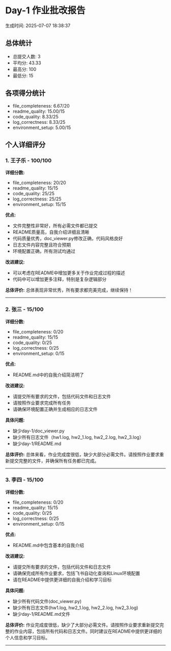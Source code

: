 
# Day-1 作业批改报告
生成时间: 2025-07-07 18:38:37

## 总体统计
- 总提交人数: 3
- 平均分: 43.33
- 最高分: 100
- 最低分: 15

## 各项得分统计
- file_completeness: 6.67/20
- readme_quality: 15.00/15
- code_quality: 8.33/25
- log_correctness: 8.33/25
- environment_setup: 5.00/15

## 个人详细评分

### 1. 王子乐 - 100/100

**详细分数:**
- file_completeness: 20/20
- readme_quality: 15/15
- code_quality: 25/25
- log_correctness: 25/25
- environment_setup: 15/15

**优点:**
- 文件完整性非常好，所有必需文件都已提交
- README质量高，自我介绍详细且清晰
- 代码质量优秀，doc_viewer.py修改正确，代码风格良好
- 日志文件内容完整且符合预期
- 环境配置正确，所有测试均通过

**改进建议:**
- 可以考虑在README中增加更多关于作业完成过程的描述
- 代码中可以增加更多注释，特别是复杂逻辑部分

**总体评价:** 总体表现非常优秀，所有要求都完美完成，继续保持！

---

### 2. 张三 - 15/100

**详细分数:**
- file_completeness: 0/20
- readme_quality: 15/15
- code_quality: 0/25
- log_correctness: 0/25
- environment_setup: 0/15

**优点:**
- README.md中的自我介绍简洁明了

**改进建议:**
- 请提交所有要求的文件，包括代码文件和日志文件
- 请按照作业要求完成所有任务
- 请确保环境配置正确并生成相应的日志文件

**具体问题:**
- 缺少day-1/doc_viewer.py
- 缺少所有日志文件（hw1.log, hw2_1.log, hw2_2.log, hw2_3.log）
- 缺少day-1/README.md

**总体评价:** 总体来看，作业完成度很低，缺少大部分必需文件。请按照作业要求重新提交完整的文件，并确保所有任务都已完成。

---

### 3. 李四 - 15/100

**详细分数:**
- file_completeness: 0/20
- readme_quality: 15/15
- code_quality: 0/25
- log_correctness: 0/25
- environment_setup: 0/15

**优点:**
- README.md中包含基本的自我介绍

**改进建议:**
- 请提交所有要求的文件，包括代码文件和日志文件
- 请确保完成所有作业要求，包括飞书自动化查询和Linux环境配置
- 请在README中提供更详细的自我介绍和学习目标

**具体问题:**
- 缺少所有代码文件(doc_viewer.py)
- 缺少所有日志文件(hw1.log, hw2_1.log, hw2_2.log, hw2_3.log)
- 缺少day-1/README.md文件

**总体评价:** 作业完成度很低，缺少了大部分必需文件。请按照作业要求重新提交完整的作业内容，包括所有代码和日志文件。同时建议在README中提供更详细的个人信息和学习目标。

---

